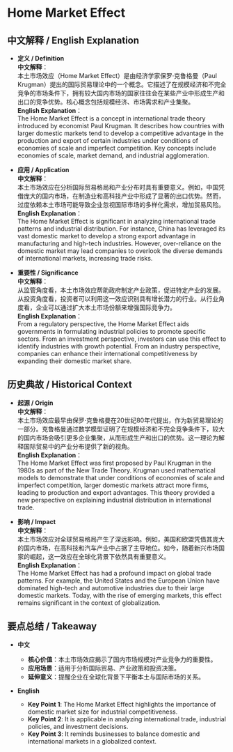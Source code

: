 # Home Market Effect

## 中文解释 / English Explanation

* **定义 / Definition**  
  **中文解释**：  
  本土市场效应（Home Market Effect）是由经济学家保罗·克鲁格曼（Paul Krugman）提出的国际贸易理论中的一个概念。它描述了在规模经济和不完全竞争的市场条件下，拥有较大国内市场的国家往往会在某些产业中形成生产和出口的竞争优势。核心概念包括规模经济、市场需求和产业集聚。  
  **English Explanation**：  
  The Home Market Effect is a concept in international trade theory introduced by economist Paul Krugman. It describes how countries with larger domestic markets tend to develop a competitive advantage in the production and export of certain industries under conditions of economies of scale and imperfect competition. Key concepts include economies of scale, market demand, and industrial agglomeration.

* **应用 / Application**  
  **中文解释**：  
  本土市场效应在分析国际贸易格局和产业分布时具有重要意义。例如，中国凭借庞大的国内市场，在制造业和高科技产业中形成了显著的出口优势。然而，过度依赖本土市场可能导致企业忽视国际市场的多样化需求，增加贸易风险。  
  **English Explanation**：  
  The Home Market Effect is significant in analyzing international trade patterns and industrial distribution. For instance, China has leveraged its vast domestic market to develop a strong export advantage in manufacturing and high-tech industries. However, over-reliance on the domestic market may lead companies to overlook the diverse demands of international markets, increasing trade risks.

* **重要性 / Significance**  
  **中文解释**：  
  从监管角度看，本土市场效应帮助政府制定产业政策，促进特定产业的发展。从投资角度看，投资者可以利用这一效应识别具有增长潜力的行业。从行业角度看，企业可以通过扩大本土市场份额来增强国际竞争力。  
  **English Explanation**：  
  From a regulatory perspective, the Home Market Effect aids governments in formulating industrial policies to promote specific sectors. From an investment perspective, investors can use this effect to identify industries with growth potential. From an industry perspective, companies can enhance their international competitiveness by expanding their domestic market share.

## 历史典故 / Historical Context

* **起源 / Origin**  
  **中文解释**：  
  本土市场效应最早由保罗·克鲁格曼在20世纪80年代提出，作为新贸易理论的一部分。克鲁格曼通过数学模型证明了在规模经济和不完全竞争条件下，较大的国内市场会吸引更多企业集聚，从而形成生产和出口的优势。这一理论为解释国际贸易中的产业分布提供了新的视角。  
  **English Explanation**：  
  The Home Market Effect was first proposed by Paul Krugman in the 1980s as part of the New Trade Theory. Krugman used mathematical models to demonstrate that under conditions of economies of scale and imperfect competition, larger domestic markets attract more firms, leading to production and export advantages. This theory provided a new perspective on explaining industrial distribution in international trade.

* **影响 / Impact**  
  **中文解释**：  
  本土市场效应对全球贸易格局产生了深远影响。例如，美国和欧盟凭借其庞大的国内市场，在高科技和汽车产业中占据了主导地位。如今，随着新兴市场国家的崛起，这一效应在全球化背景下依然具有重要意义。  
  **English Explanation**：  
  The Home Market Effect has had a profound impact on global trade patterns. For example, the United States and the European Union have dominated high-tech and automotive industries due to their large domestic markets. Today, with the rise of emerging markets, this effect remains significant in the context of globalization.

## 要点总结 / Takeaway

* **中文**  
  - **核心价值**：本土市场效应揭示了国内市场规模对产业竞争力的重要性。  
  - **应用场景**：适用于分析国际贸易、产业政策和投资决策。  
  - **延伸意义**：提醒企业在全球化背景下平衡本土与国际市场的关系。

* **English**  
  - **Key Point 1**: The Home Market Effect highlights the importance of domestic market size for industrial competitiveness.  
  - **Key Point 2**: It is applicable in analyzing international trade, industrial policies, and investment decisions.  
  - **Key Point 3**: It reminds businesses to balance domestic and international markets in a globalized context.